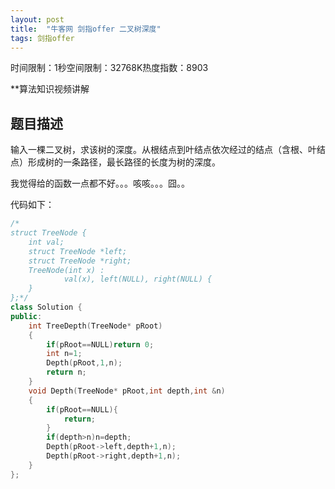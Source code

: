 ```yaml
---
layout: post
title:  "牛客网 剑指offer 二叉树深度"
tags: 剑指offer
---
```

时间限制：1秒空间限制：32768K热度指数：8903

**算法知识视频讲解

## 题目描述

输入一棵二叉树，求该树的深度。从根结点到叶结点依次经过的结点（含根、叶结点）形成树的一条路径，最长路径的长度为树的深度。



我觉得给的函数一点都不好。。。咳咳。。。囧。。

代码如下：

```c++
/*
struct TreeNode {
	int val;
	struct TreeNode *left;
	struct TreeNode *right;
	TreeNode(int x) :
			val(x), left(NULL), right(NULL) {
	}
};*/
class Solution {
public:
    int TreeDepth(TreeNode* pRoot)
    {
        if(pRoot==NULL)return 0;
    	int n=1;
        Depth(pRoot,1,n);
        return n;
    }
    void Depth(TreeNode* pRoot,int depth,int &n)
    {
        if(pRoot==NULL){
            return;
        }
        if(depth>n)n=depth;
        Depth(pRoot->left,depth+1,n);
        Depth(pRoot->right,depth+1,n);   
    }
};
```

